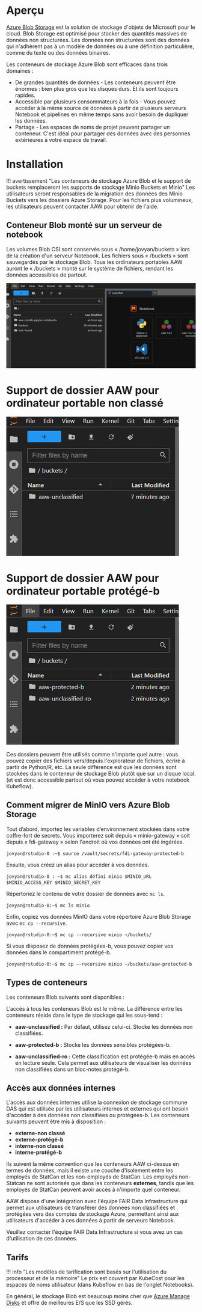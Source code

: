 # Aperçu

[Azure Blob Storage](https://learn.microsoft.com/en-us/azure/storage/blobs/storage-blobs-introduction) est la solution de stockage d'objets de Microsoft pour le cloud. Blob Storage est optimisé pour stocker des quantités massives de données non structurées. Les données non structurées sont des données qui n'adhèrent pas à un modèle de données ou à une définition particulière, comme du texte ou des données binaires.

Les conteneurs de stockage Azure Blob sont efficaces dans trois domaines :

- De grandes quantités de données - Les conteneurs peuvent être énormes : bien plus gros que les disques durs. Et ils sont toujours rapides.
- Accessible par plusieurs consommateurs à la fois - Vous pouvez accéder à la même source de données à partir de plusieurs serveurs Notebook et pipelines en même temps sans avoir besoin de dupliquer les données.
- Partage - Les espaces de noms de projet peuvent partager un conteneur. C'est idéal pour partager des données avec des personnes extérieures à votre espace de travail.

# Installation

<!-- prettier-ignore -->
!!! avertissement "Les conteneurs de stockage Azure Blob et le support de buckets remplaceront les supports de stockage Minio Buckets et Minio"
     Les utilisateurs seront responsables de la migration des données des Minio Buckets vers les dossiers Azure Storage. Pour les fichiers plus volumineux, les utilisateurs peuvent contacter AAW pour obtenir de l'aide.

## Conteneur Blob monté sur un serveur de notebook

<!-- prettier-ignore -->

Les volumes Blob CSI sont conservés sous « /home/jovyan/buckets » lors de la création d'un serveur Notebook. Les fichiers sous « /buckets » sont sauvegardés par le stockage Blob. Tous les ordinateurs portables AAW auront le « /buckets » monté sur le système de fichiers, rendant les données accessibles de partout.

![Dossiers Blob montés en tant que répertoires Jupyter Notebook](../images/container-mount.png)

# Support de dossier AAW pour ordinateur portable non classé
![Dossiers de notebook non classifiés montés dans les répertoires Jupyter Notebook](../images/unclassified-mount.png)

# Support de dossier AAW pour ordinateur portable protégé-b
![Carnets protégés-b montés en tant que répertoires Jupyter Notebook](../images/protectedb-mount.png)

Ces dossiers peuvent être utilisés comme n'importe quel autre : vous pouvez copier des fichiers vers/depuis l'explorateur de fichiers, écrire à partir de Python/R, etc. La seule différence est que les données sont stockées dans le conteneur de stockage Blob plutôt que sur un disque local. (et est donc accessible partout où vous pouvez accéder à votre notebook Kubeflow).

## Comment migrer de MinIO vers Azure Blob Storage

Tout d’abord, importez les variables d’environnement stockées dans votre coffre-fort de secrets. Vous importerez soit depuis « minio-gateway » soit depuis « fdi-gateway » selon l'endroit où vos données ont été ingérées.

```
jovyan@rstudio-0 :~$ source /vault/secrets/fdi-gateway-protected-b
```

Ensuite, vous créez un alias pour accéder à vos données.

```
jovyan@rstudio-0 : ~$ mc alias défini minio $MINIO_URL $MINIO_ACCESS_KEY $MINIO_SECRET_KEY
```

Répertoriez le contenu de votre dossier de données avec `mc ls`.

```
jovyan@rstudio-0:~$ mc ls minio
```

Enfin, copiez vos données MinIO dans votre répertoire Azure Blob Storage avec `mc cp --recursive`.

```
jovyan@rstudio-0:~$ mc cp --recursive minio ~/buckets/
```

Si vous disposez de données protégées-b, vous pouvez copier vos données dans le compartiment protégé-b.

```
jovyan@rstudio-0:~$ mc cp —-recursive minio ~/buckets/aaw-protected-b
```

<!-- prettier-ignore -->

## Types de conteneurs

Les conteneurs Blob suivants sont disponibles :

L’accès à tous les conteneurs Blob est le même. La différence entre les conteneurs réside dans le type de stockage qui les sous-tend :

- **aaw-unclassified :** Par défaut, utilisez celui-ci. Stocke les données non classifiées.

- **aaw-protected-b :** Stocke les données sensibles protégées-b.

- **aaw-unclassified-ro :** Cette classification est protégée-b mais en accès en lecture seule. Cela permet aux utilisateurs de visualiser les données non classifiées dans un bloc-notes protégé-b.

<!-- prettier-ignore -->

## Accès aux données internes

<!-- prettier-ignore -->
L'accès aux données internes utilise la connexion de stockage commune DAS qui est utilisée par les utilisateurs internes et externes qui ont besoin d'accéder à des données non classifiées ou protégées-b. Les conteneurs suivants peuvent être mis à disposition :

- **externe-non classé**
- **externe-protégé-b**
- **interne-non classé**
- **interne-protégé-b**

Ils suivent la même convention que les conteneurs AAW ci-dessus en termes de données, mais il existe une couche d'isolement entre les employés de StatCan et les non-employés de StatCan. Les employés non-Statcan ne sont autorisés que dans les conteneurs **externes**, tandis que les employés de StatCan peuvent avoir accès à n'importe quel conteneur.

AAW dispose d'une intégration avec l'équipe FAIR Data Infrastructure qui permet aux utilisateurs de transférer des données non classifiées et protégées vers des comptes de stockage Azure, permettant ainsi aux utilisateurs d'accéder à ces données à partir de serveurs Notebook.

Veuillez contacter l'équipe FAIR Data Infrastructure si vous avez un cas d'utilisation de ces données.

## Tarifs

<!-- prettier-ignore -->
!!! info "Les modèles de tarification sont basés sur l'utilisation du processeur et de la mémoire"
     Le prix est couvert par KubeCost pour les espaces de noms utilisateur (dans Kubeflow en bas de l'onglet Notebooks).

En général, le stockage Blob est beaucoup moins cher que [Azure Manage Disks](https://azure.microsoft.com/en-us/pricing/details/managed-disks/) et offre de meilleures E/S que les SSD gérés.

